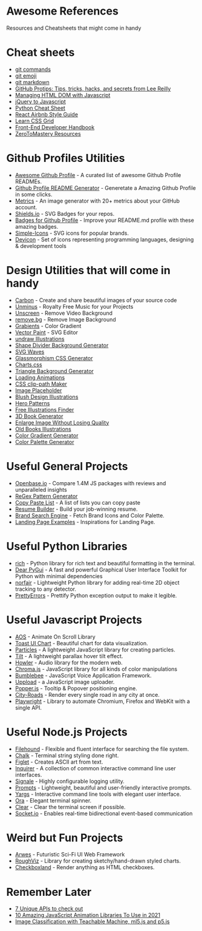 # Awesome References
Resources and Cheatsheets that might come in handy

# Cheat sheets
* [git commands](https://education.github.com/git-cheat-sheet-education.pdf)
* [git emoji](https://github.com/ikatyang/emoji-cheat-sheet)
* [git markdown](https://guides.github.com/features/mastering-markdown/)
* [GitHub Protips: Tips, tricks, hacks, and secrets from Lee Reilly](https://github.blog/2020-04-09-github-protips-tips-tricks-hacks-and-secrets-from-lee-reilly/)
* [Managing HTML DOM with Javascript](https://htmldom.dev/)
* [jQuery to Javascript](https://github.com/Zurkon/jquery-to-javascript-cheatsheet)
* [Python Cheat Sheet](https://github.com/aneagoie/ztm-python-cheat-sheet)
* [React Airbnb Style Guide](https://github.com/airbnb/javascript/tree/master/react)
* [Learn CSS Grid](https://www.freecodecamp.org/news/learn-css-grid-by-building-5-layouts/)
* [Front-End Developer Handbook](https://frontendmasters.com/books/front-end-handbook/2019/)
* [ZeroToMastery Resources](https://zerotomastery.io/resources/)

# Github Profiles Utilities
* [Awesome Github Profile](https://github.com/abhisheknaiidu/awesome-github-profile-readme) - A curated list of awesome Github Profile READMEs.
* [Github Profile README Generator](https://rahuldkjain.github.io/gh-profile-readme-generator/) - Generetate a Amazing Github Profile in some clicks.
* [Metrics](https://github.com/lowlighter/metrics) - An image generator with 20+ metrics about your GitHub account.
* [Shields.io](https://shields.io/) - SVG Badges for your repos.
* [Badges for Github Profile](https://github.com/alexandresanlim/Badges4-README.md-Profile) - Improve your README.md profile with these amazing badges.
* [Simple-Icons](https://github.com/simple-icons/simple-icons) - SVG icons for popular brands.
* [Devicon](https://github.com/devicons/devicon) - Set of icons representing programming languages, designing & development tools

# Design Utilities that will come in handy
* [Carbon](https://carbon.now.sh/) - Create and share beautiful images of your source code
* [Unminus](https://www.unminus.com/) - Royalty Free Music for your Projects
* [Unscreen](https://www.unscreen.com/) - Remove Video Background
* [remove.bg](https://www.remove.bg/) - Remove Image Background
* [Grabients](https://www.grabient.com/) - Color Gradient
* [Vector Paint](https://vectorpaint.yaks.co.nz/) - SVG Editor
* [undraw Illustrations](https://undraw.co/)
* [Shape Divider Background Generator](https://www.shapedivider.app/)
* [SVG Waves](https://www.svgwaves.io/)
* [Glassmorphism CSS Generator](https://glassmorphism.com/)
* [Charts.css](https://github.com/ChartsCSS/charts.css)
* [Triangle Background Generator](https://trianglify.io/)
* [Loading Animations](https://loading.io/)
* [CSS clip-path Maker](https://bennettfeely.com/clippy/)
* [Image Placeholder](https://discover.twicpics.com/en/placeholder)
* [Blush Design Illustrations](https://blush.design/)
* [Hero Patterns](https://www.heropatterns.com/)
* [Free Illustrations Finder](https://freeillustrations.xyz/)
* [3D Book Generator](https://3d-book-css.netlify.app/)
* [Enlarge Image Without Losing Quality](https://imglarger.com/)
* [Old Books Illustrations](https://www.oldbookillustrations.com/)
* [Color Gradient Generator](https://mybrandnewlogo.com/color-gradient-generator)
* [Color Palette Generator](https://www.palettelist.com/)

# Useful General Projects
* [Openbase.io](https://openbase.io/) - Compare 1.4M JS packages with reviews and unparalleled insights
* [ReGex Pattern Generator](https://ihateregex.io/)
* [Copy Paste List](https://copypastelist.com/) - A list of lists you can copy paste
* [Resume Builder](https://flowcv.io/) - Build your job-winning resume.
* [Brand Search Engine](https://brandfetch.io/) - Fetch Brand Icons and Color Palette.
* [Landing Page Examples](https://saaslandingpage.com/) - Inspirations for Landing Page.

# Useful Python Libraries
* [rich](https://github.com/willmcgugan/rich) - Python library for rich text and beautiful formatting in the terminal. 
* [Dear PyGui](https://github.com/hoffstadt/DearPyGui) - A fast and powerful Graphical User Interface Toolkit for Python with minimal dependencies
* [norfair](https://github.com/tryolabs/norfair) - Lightweight Python library for adding real-time 2D object tracking to any detector. 
* [PrettyErrors](https://github.com/onelivesleft/PrettyErrors) - Prettify Python exception output to make it legible.

# Useful Javascript Projects
* [AOS](https://michalsnik.github.io/aos/) - Animate On Scroll Library
* [Toast UI Chart](https://github.com/nhn/tui.chart) - Beautiful chart for data visualization.
* [Particles](https://github.com/VincentGarreau/particles.js/) - A lightweight JavaScript library for creating particles.
* [Tilt](https://github.com/gijsroge/tilt.js) - A lightweight parallax hover tilt effect.
* [Howler](https://github.com/goldfire/howler.js/) - Audio library for the modern web.
* [Chroma.js](https://github.com/gka/chroma.js/) - JavaScript library for all kinds of color manipulations
* [Bumblebee](https://github.com/jaxcore/bumblebee) - JavaScript Voice Application Framework.
* [Uppload](https://uppload.js.org/) - a JavaScript image uploader.
* [Popper.js](https://popper.js.org/) - Tooltip & Popover positioning engine.
* [City-Roads](https://github.com/anvaka/city-roads/) - Render every single road in any city at once.
* [Playwright](https://github.com/microsoft/playwright) - Library to automate Chromium, Firefox and WebKit with a single API.

# Useful Node.js Projects
* [Filehound](https://github.com/nspragg/filehound/blob/master/README.md) - Flexible and fluent interface for searching the file system.
* [Chalk](https://github.com/chalk/chalk) - Terminal string styling done right.
* [Figlet](https://github.com/patorjk/figlet.js) - Creates ASCII art from text.
* [Inquirer](https://github.com/SBoudrias/Inquirer.js) - A collection of common interactive command line user interfaces.
* [Signale](https://github.com/klaussinani/signale) - Highly configurable logging utility.
* [Prompts](https://github.com/terkelg/prompts) - Lightweight, beautiful and user-friendly interactive prompts.
* [Yargs](https://github.com/yargs/yargs) - Interactive command line tools with elegant user interface.
* [Ora](https://github.com/sindresorhus/ora) - Elegant terminal spinner.
* [Clear](https://github.com/bahamas10/node-clear) - Clear the terminal screen if possible.
* [Socket.io](https://github.com/socketio/socket.io) - Enables real-time bidirectional event-based communication

# Weird but Fun Projects
* [Arwes](https://github.com/arwes/arwes) - Futuristic Sci-Fi UI Web Framework
* [RoughViz](https://github.com/jwilber/roughViz) - Library for creating sketchy/hand-drawn styled charts.
* [Checkboxland](https://www.bryanbraun.com/checkboxland/) - Render anything as HTML checkboxes.

# Remember Later
* [7 Unique APIs to check out](https://dev.to/renaissanceengineer/7-unique-apis-for-your-next-project-4hf9)
* [10 Amazing JavaScript Animation Libraries To Use in 2021](https://medium.com/better-programming/10-amazing-javascript-animation-libraries-to-use-in-2021-4ed8862d64ed)
* [Image Classification with Teachable Machine, ml5.js and p5.js](https://medium.com/@nishancw/image-classification-with-teachable-machine-ml5-js-and-p5-js-233fbdf48fe7)
